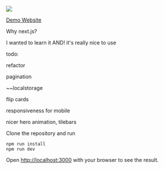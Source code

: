 ![](https://img.shields.io/website?down_message=offline&label=Vercel%20Deploy&logo=vercel&up_color=green&up_message=Online&url=https%3A%2F%2Fshoppies-ptiqppnvv.vercel.app%2F)

[ Demo Website]( https://shoppies.rieryn.vercel.app/)

Why next.js?

I wanted to learn it AND! it's really nice to use

todo:

refactor

pagination

~~localstorage

flip cards

responsiveness for mobile

nicer hero animation, tilebars

Clone the repository and run

```
npm run install
npm run dev

```

Open [http://localhost:3000](http://localhost:3000) with your browser to see the result.

